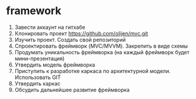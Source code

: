 # framework
1) Завести аккаунт на гитхабе
2) Клонировать проект https://github.com/olijen/mvc.git
3) Изучить проект. Создать свой репозиторий
4) Спроектировать фреймворк (MVC/MVVM). Закрепить в виде схемы
5) Продумать уникальность фреймворка (на каждый фреймворк будет мини-презентация)
6) Утвердить модель фреймворка
7) Приступить к разработке каркаса по архитектурной модели. Использовать GIT
8) Утвердить каркас
9) Обсудить дальнейшее развитие фреймворка
